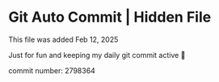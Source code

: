 # Git Auto Commit | Hidden File

This file was added Feb 12, 2025

Just for fun and keeping my daily git commit active 🤪

commit number: 2798364
